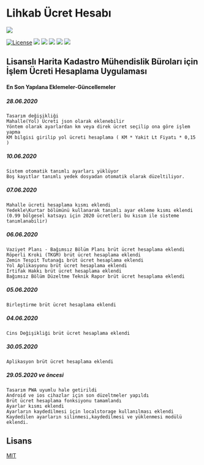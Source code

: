 # Lihkab Ücret Hesabı

![](https://grkm.github.io/Lihkab-Ucret-Hesaplama/img/icons/icon-128x128.png)

[![License](http://img.shields.io/badge/license-MIT-blue.svg)](http://opensource.org/licenses/MIT)
![](https://img.shields.io/github/stars/grkm/Lihkab-Ucret-Hesaplama.svg) 
![](https://img.shields.io/github/forks/grkm/Lihkab-Ucret-Hesaplama.svg) 
![](https://img.shields.io/github/tag/grkm/Lihkab-Ucret-Hesaplama.svg) 
![](https://img.shields.io/github/release/grkm/Lihkab-Ucret-Hesaplama.svg) 
![](https://img.shields.io/github/issues/grkm/Lihkab-Ucret-Hesaplama.svg)


## Lisanslı Harita Kadastro Mühendislik Büroları için İşlem Ücreti Hesaplama Uygulaması

#### En Son Yapılana Eklemeler-Güncellemeler

##### 28.06.2020
```
Tasarım değişikliği
Mahalle(Yol) Ücreti json olarak eklenebilir
Yöntem olarak ayarlardan km veya direk ücret seçilip ona göre işlem yapma
KM bilgisi girilip yol ücreti hesaplama ( KM * Yakit Lt Fiyatı * 0,15 )
```

##### 10.06.2020
```
Sistem otomatik tanımlı ayarları yüklüyor
Boş kayıtlar tanımlı yedek dosyadan otomatik olarak düzeltiliyor.
```

##### 07.06.2020
```
Mahalle ücreti hesaplama kısmı eklendi
Yedekle\Kurtar bölümünü kullanarak tanımlı ayar ekleme kısmı eklendi 
(0.99 bölgesel katsayı için 2020 ücretleri bu kısım ile sisteme tanımlanabilir)
```

##### 06.06.2020

```
Vaziyet Planı - Bağımsız Bölüm Planı brüt ücret hesaplama eklendi
Röperli Kroki (TKGM) brüt ücret hesaplama eklendi
Zemin Tespit Tutanağı brüt ücret hesaplama eklendi
Yol Aplikasyonu brüt ücret hesaplama eklendi
İrtifak Hakkı brüt ücret hesaplama eklendi
Bağımsız Bölüm Düzeltme Teknik Rapor brüt ücret hesaplama eklendi
```

##### 05.06.2020
```
Birleştirme brüt ücret hesaplama eklendi
```

##### 04.06.2020
```
Cins Değişikliği brüt ücret hesaplama eklendi
```

##### 30.05.2020
```
Aplikasyon brüt ücret hesaplama eklendi
```

##### 29.05.2020 ve öncesi
```
Tasarım PWA uyumlu hale getirildi
Android ve ios cihazlar için son düzeltmeler yapıldı
Brüt ücret hesaplama fonksiyonu tamamlandı
Ayarlar kısmı eklendi
Ayarların kaydedilmesi için localstorage kullanılması eklendi
Kaydedilen ayarların silinmesi,kaydedilmesi ve yüklenmesi modülü eklendi.
```


## Lisans
[MIT](https://choosealicense.com/licenses/mit/)
